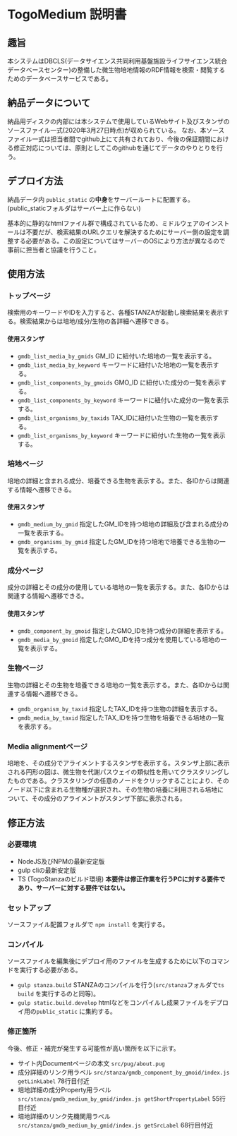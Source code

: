 # TogoMedium 説明書
## 趣旨
本システムはDBCLS(データサイエンス共同利用基盤施設ライフサイエンス統合データベースセンター)の整備した微生物培地情報のRDF情報を検索・閲覧するためのデータベースサービスである。

## 納品データについて
納品用ディスクの内部には本システムで使用しているWebサイト及びスタンザのソースファイル一式(2020年3月27日時点)が収められている。
なお、本ソースファイル一式は担当者間でgithub上にて共有されており、今後の保証期間における修正対応については、原則としてこのgithubを通じてデータのやりとりを行う。

## デプロイ方法
納品データ内 `public_static` の**中身**をサーバールートに配置する。(public_staticフォルダはサーバー上に作らない)

基本的に静的なhtmlファイル群で構成されているため、ミドルウェアのインストールは不要だが、検索結果のURLクエリを解決するためにサーバー側の設定を調整する必要がある。この設定についてはサーバーのOSにより方法が異なるので事前に担当者と協議を行うこと。

## 使用方法
### トップページ
検索用のキーワードやIDを入力すると、各種STANZAが起動し検索結果を表示する。検索結果からは培地/成分/生物の各詳細へ遷移できる。
#### 使用スタンザ
* `gmdb_list_media_by_gmids`  GM_ID に紐付いた培地の一覧を表示する。
* `gmdb_list_media_by_keyword` キーワードに紐付いた培地の一覧を表示する。
* `gmdb_list_components_by_gmoids` GMO_ID に紐付いた成分の一覧を表示する。
* `gmdb_list_components_by_keyword` キーワードに紐付いた成分の一覧を表示する。
* `gmdb_list_organisms_by_taxids` TAX_IDに紐付いた生物の一覧を表示する。
* `gmdb_list_organisms_by_keyword`  キーワードに紐付いた生物の一覧を表示する。

### 培地ページ
培地の詳細と含まれる成分、培養できる生物を表示する。また、各IDからは関連する情報へ遷移できる。

#### 使用スタンザ
* `gmdb_medium_by_gmid`  指定したGM_IDを持つ培地の詳細及び含まれる成分の一覧を表示する。
* `gmdb_organisms_by_gmid` 指定したGM_IDを持つ培地で培養できる生物の一覧を表示する。

### 成分ページ
成分の詳細とその成分の使用している培地の一覧を表示する。また、各IDからは関連する情報へ遷移できる。

#### 使用スタンザ
* `gmdb_component_by_gmoid`  指定したGMO_IDを持つ成分の詳細を表示する。
* `gmdb_media_by_gmoid` 指定したGMO_IDを持つ成分を使用している培地の一覧を表示する。

### 生物ページ
生物の詳細とその生物を培養できる培地の一覧を表示する。また、各IDからは関連する情報へ遷移できる。
* `gmdb_organism_by_taxid`  指定したTAX_IDを持つ生物の詳細を表示する。
* `gmdb_media_by_taxid` 指定したTAX_IDを持つ生物を培養できる培地の一覧を表示する。

### Media alignmentページ
培地を、その成分でアライメントするスタンザを表示する。スタンザ上部に表示される円形の図は、微生物を代謝パスウェイの類似性を用いてクラスタリングしたものである。クラスタリングの任意のノードをクリックすることにより、そのノード以下に含まれる生物種が選択され、その生物の培養に利用される培地について、その成分のアライメントがスタンザ下部に表示される。

## 修正方法
### 必要環境
* NodeJS及びNPMの最新安定版
* gulp cliの最新安定版
* TS (TogoStanzaのビルド環境)
**本要件は修正作業を行うPCに対する要件であり、サーバーに対する要件ではない。**

### セットアップ
ソースファイル配置フォルダで `npm install` を実行する。

### コンパイル
ソースファイルを編集後にデプロイ用のファイルを生成するために以下のコマンドを実行する必要がある。
* `gulp stanza.build`  STANZAのコンパイルを行う(`src/stanza`フォルダで`ts build` を実行するのと同等)。
* `gulp static.build.develop` htmlなどをコンパイルし成果ファイルをデプロイ用の`public_static` に集約する。

### 修正箇所
今後、修正・補完が発生する可能性が高い箇所を以下に示す。

* サイト内Documentページの本文  `src/pug/about.pug` 
* 成分詳細のリンク用ラベル `src/stanza/gmdb_component_by_gmoid/index.js getLinkLabel` 78行目付近
* 培地詳細の成分Property用ラベル `src/stanza/gmdb_medium_by_gmid/index.js getShortPropertyLabel` 55行目付近
* 培地詳細のリンク先機関用ラベル `src/stanza/gmdb_medium_by_gmid/index.js getSrcLabel` 68行目付近




